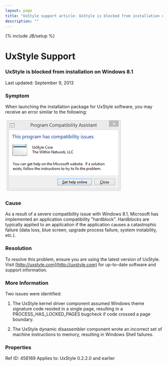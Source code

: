 ```yaml
---
layout: page
title: "UxStyle support article: UxStyle is blocked from installation on Windows 8.1"
description: ""
---
```

{% include JB/setup %}

# UxStyle Support

### UxStyle is blocked from installation on Windows 8.1
Last updated: September 9, 2013

### Symptom

When launching the installation package for UxStyle software, you may receive an error similar to the following:

![This program has compatibility issues](/assets/images/458169_1.png)

### Cause

As a result of a severe compatibility issue with Windows 8.1, Microsoft has implemented an application compatibility "hardblock".
Hardblocks are typically applied to an application if the application causes a catastrophic failure (data loss, blue screen,
upgrade process failure, system instability, etc.).

### Resolution

To resolve this problem, ensure you are using the latest version of UxStyle. Visit [http://uxstyle.com](http://uxstyle.com)
for up-to-date software and support information.

### More Information

Two issues were identified:

1. The UxStyle kernel driver component assumed Windows theme signature code resided in a single page, resulting in a
PROCESS_HAS_LOCKED_PAGES bugcheck if code crossed a page boundary.

2. The UxStyle dynamic disassembler component wrote an incorrect set of machine instructions to memory, resulting
in Windows Shell failures.

### Properties

Ref ID: 458169
Applies to: UxStyle 0.2.2.0 and earlier
